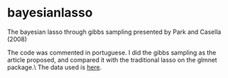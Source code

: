 # bayesianlasso
The bayesian lasso through gibbs sampling presented by Park and Casella (2008)

The code was commented in portuguese. I did the gibbs sampling as the article proposed, and compared it with the traditional lasso on the glmnet package.\\
The data used is [here](https://raw.githubusercontent.com/dimassores/bayesianlasso/master/Diabetes.txt).
